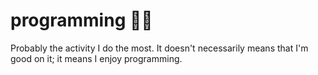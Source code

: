 # programming 👨‍💻

Probably the activity I do the most.
It doesn't necessarily means that I'm good on it; it means I enjoy programming.
